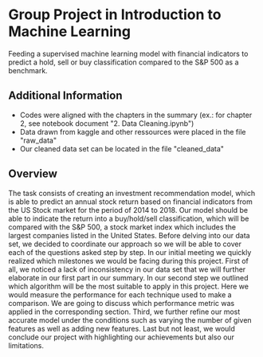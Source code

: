 # Group Project in Introduction to Machine Learning

Feeding a supervised machine learning model with financial indicators to predict a hold, sell or buy classification compared to the S&P 500 as a benchmark.

## Additional Information
- Codes were aligned with the chapters in the summary (ex.: for chapter 2, see notebook document "2. Data Cleaning.ipynb")
- Data drawn from kaggle and other ressources were placed in the file "raw_data"
- Our cleaned data set can be located in the file "cleaned_data"

## Overview

The task consists of creating an investment recommendation model, which is able to predict an
annual stock return based on financial indicators from the US Stock market for the period of 2014 to
2018. Our model should be able to indicate the return into a buy/hold/sell classification, which will
be compared with the S&P 500, a stock market index which includes the largest companies listed in
the United States.
Before delving into our data set, we decided to coordinate our approach so we will be able to cover
each of the questions asked step by step. In our initial meeting we quickly realized which milestones
we would be facing during this project. First of all, we noticed a lack of inconsistency in our data set
that we will further elaborate in our first part in our summary. In our second step we outlined which
algorithm will be the most suitable to apply in this project. Here we would measure the performance
for each technique used to make a comparison. We are going to discuss which performance metric
was applied in the corresponding section. Third, we further refine our most accurate model under
the conditions such as varying the number of given features as well as adding new features. Last but
not least, we would conclude our project with highlighting our achievements but also our limitations.
